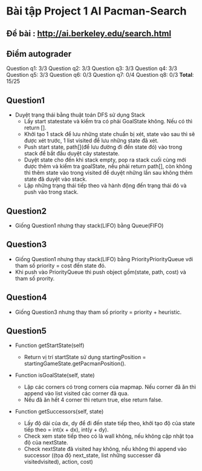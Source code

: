# Bài tập Project 1 AI Pacman-Search
## Đề bài :  http://ai.berkeley.edu/search.html

## Điểm autograder
Question q1: 3/3
Question q2: 3/3
Question q3: 3/3
Question q4: 3/3
Question q5: 3/3
Question q6: 0/3
Question q7: 0/4
Question q8: 0/3
**Total**: 15/25

## Question1 
- Duyệt trạng thái bằng thuật toán DFS sử dụng Stack
    - Lấy start statestate và kiểm tra có phải GoalState không. Nếu có thì return [].
    - Khởi tạo 1 stack để lưu những state chuẩn bị xét, state vào sau thì sẽ được xét trước, 1 list visited để lưu những state đã xét.
    - Push start state, path[](để lưu đường đi đến state đó) vào trong stack để bắt đầu duyệt cây statestate.
    - Duyệt state cho đến khi stack empty, pop ra stack cuối cùng mới được thêm và kiểm tra goalState, nếu phải return path[], còn không thì thêm state vào trong visited để duyệt những lần sau không thêm state đã duyệt vào stack.
    - Lặp những trạng thái tiếp theo và hành động đến trạng thái đó và push vào trong stack.

## Question2 
- Giống Question1 nhưng thay stack(LIFO) bằng Queue(FIFO)

## Question3 
- Giống Question1 nhưng thay stack(LIFO) bằng PriorityPriorityQueue với tham số priority = cost đến state đó.
- Khi push vào PriorityQueue thì push object gồm(state, path, cost) và tham số prority.

## Question4 
- Giống Question3 nhưng thay tham số priority = priority + heuristic.

## Question5
- Function getStartState(self) 
    - Return vị trí startState sử dụng startingPosition = startingGameState.getPacmanPosition().

- Function isGoalState(self, state)
    - Lặp các corners có trong corners của mapmap. Nếu corner đã ăn thì append vào list visited các corner đã qua.
    - Nếu đã ăn hết 4 corner thì return true, else return false.

- Function getSuccessors(self, state)
    - Lấy độ dài của dx, dy để đi đến state tiếp theo, khởi tạo độ của state tiếp theo = int(x + dx), int(y + dy).
    - Check xem state tiếp theo có là wall không, nếu không cập nhật tọa độ của nextState.
    - Check nextState đã visited hay không, nếu không thì append vào successor ((tọa độ next_state, list những successer đã visitedvisited), action, cost)